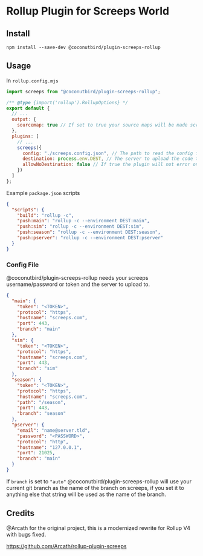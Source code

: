 # Rollup Plugin for Screeps World

## Install

```
npm install --save-dev @coconutbird/plugin-screeps-rollup
```

## Usage

In `rollup.config.mjs`

```mjs
import screeps from "@coconutbird/plugin-screeps-rollup";

/** @type {import('rollup').RollupOptions} */
export default {
  // ...
  output: {
    sourcemap: true // If set to true your source maps will be made screeps friendly and uploaded
  },
  plugins: [
    // ...
    screeps({
      config: "./screeps.config.json", // The path to read the config from
      destination: process.env.DEST, // The server to upload the code to
      allowNoDestination: false // If true the plugin will not error on no destination
    })
  ]
};
```

Example `package.json` scripts

```json
{
  "scripts": {
    "build": "rollup -c",
    "push:main": "rollup -c --environment DEST:main",
    "push:sim": "rollup -c --environment DEST:sim",
    "push:season": "rollup -c --environment DEST:season",
    "push:pserver": "rollup -c --environment DEST:pserver"
  }
}
```

### Config File

@coconutbird/plugin-screeps-rollup needs your screeps username/password or token and the server to upload to.

```json
{
  "main": {
    "token": "<TOKEN>",
    "protocol": "https",
    "hostname": "screeps.com",
    "port": 443,
    "branch": "main"
  },
  "sim": {
    "token": "<TOKEN>",
    "protocol": "https",
    "hostname": "screeps.com",
    "port": 443,
    "branch": "sim"
  },
  "season": {
    "token": "<TOKEN>",
    "protocol": "https",
    "hostname": "screeps.com",
    "path": "/season",
    "port": 443,
    "branch": "season"
  },
  "pserver": {
    "email": "name@server.tld",
    "password": "<PASSWORD>",
    "protocol": "http",
    "hostname": "127.0.0.1",
    "port": 21025,
    "branch": "main"
  }
}
```

If `branch` is set to `"auto"` @coconutbird/plugin-screeps-rollup will use your current git branch as the name of the branch on screeps, if you set it to anything else that string will be used as the name of the branch.

## Credits

@Arcath for the original project, this is a modernized rewrite for Rollup V4 with bugs fixed.

https://github.com/Arcath/rollup-plugin-screeps
